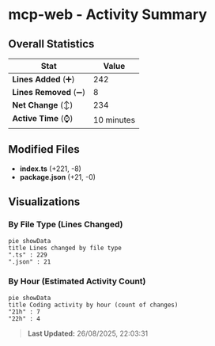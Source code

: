 # mcp-web - Activity Summary 

## Overall Statistics

| Stat                   | Value                                                             |
| ---------------------- | ----------------------------------------------------------------- |
| **Lines Added** (➕)   | 242                                          |
| **Lines Removed** (➖) | 8                                        |
| **Net Change** (↕)    | 234                |
| **Active Time** (⌚)   | 10 minutes |


## Modified Files
- **index.ts** (+221, -8)
- **package.json** (+21, -0)

## Visualizations

### By File Type (Lines Changed)

```mermaid
pie showData
title Lines changed by file type
".ts" : 229
".json" : 21
```

### By Hour (Estimated Activity Count)

```mermaid
pie showData
title Coding activity by hour (count of changes)
"21h" : 7
"22h" : 4
```


> **Last Updated:** 26/08/2025, 22:03:31